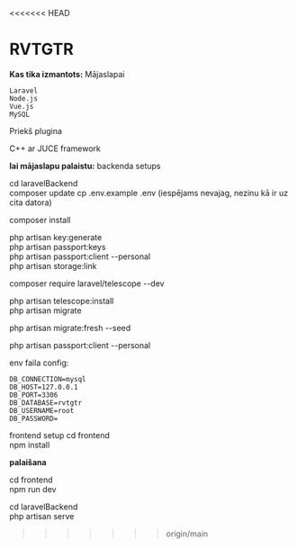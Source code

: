 <<<<<<< HEAD
# RVTGTR


**Kas tika izmantots:**
Mājaslapai

    Laravel
    Node.js
    Vue.js
    MySQL

Priekš plugina 

 C++ ar JUCE framework


**lai mājaslapu palaistu:**
backenda setups
 
cd laravelBackend    
composer update
cp .env.example .env (iespējams nevajag, nezinu kā ir uz cita datora)

composer install

php artisan key:generate   
php artisan passport:keys    
php artisan passport:client --personal    
php artisan storage:link    

composer require laravel/telescope --dev     

php artisan telescope:install     
php artisan migrate

php artisan migrate:fresh --seed

php artisan passport:client --personal

env faila config:
```
DB_CONNECTION=mysql
DB_HOST=127.0.0.1
DB_PORT=3306
DB_DATABASE=rvtgtr
DB_USERNAME=root
DB_PASSWORD=
```
frontend setup
cd frontend        
npm install

**palaišana**

cd frontend    
npm run dev

cd laravelBackend    
php artisan serve

>>>>>>> origin/main
